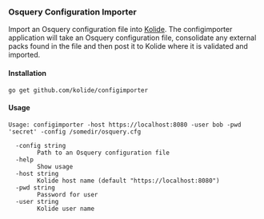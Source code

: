 ### Osquery Configuration Importer

Import an Osquery configuration file into [Kolide](https://github.com/kolide/kolide). The
configimporter application will take an Osquery configuration file, consolidate any external packs found in the file and then post it to Kolide where it is validated and imported.  

#### Installation
```
go get github.com/kolide/configimporter
```

#### Usage
```
Usage: configimporter -host https://localhost:8080 -user bob -pwd 'secret' -config /somedir/osquery.cfg

  -config string
        Path to an Osquery configuration file
  -help
        Show usage
  -host string
        Kolide host name (default "https://localhost:8080")
  -pwd string
        Password for user
  -user string
        Kolide user name

```
